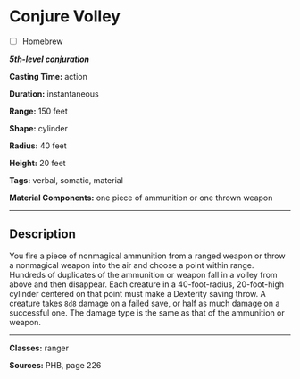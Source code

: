 # Conjure Volley

- [ ] Homebrew

***5th-level conjuration***

**Casting Time:** action

**Duration:** instantaneous

**Range:** 150 feet

**Shape:** cylinder

**Radius:** 40 feet

**Height:** 20 feet

**Tags:** verbal, somatic, material

**Material Components:** one piece of ammunition or one thrown weapon

---

## Description
You fire a piece of nonmagical ammunition from a ranged weapon or throw a nonmagical weapon into the air and choose a point within range.
Hundreds of duplicates of the ammunition or weapon fall in a volley from above and then disappear.
Each creature in a 40-foot-radius, 20-foot-high cylinder centered on that point must make a Dexterity saving throw.
A creature takes `8d8` damage on a failed save, or half as much damage on a successful one.
The damage type is the same as that of the ammunition or weapon.

---

**Classes:** ranger

**Sources:** PHB, page 226
